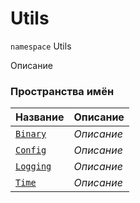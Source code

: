 
# Utils

`namespace` Utils

Описание


### Пространства имён
| Название | Описание |
| --- | --- |
| [`Binary`](./Utils/Binary.md) | *Описание* |
| [`Config`](./Utils/Config.md) | *Описание* |
| [`Logging`](./Utils/Logging.md) | *Описание* |
| [`Time`](./Utils/Time.md) | *Описание* |
